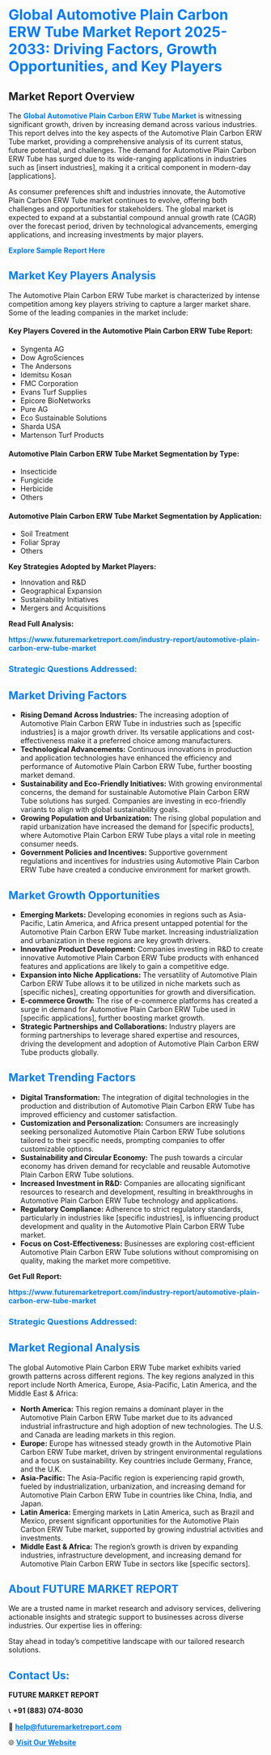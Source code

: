 <h1 style="color: #007BFF;">Global Automotive Plain Carbon ERW Tube Market Report 2025-2033: Driving Factors, Growth Opportunities, and Key Players</h1>

<section id="overview">
<h2>Market Report Overview</h2>
<p>The <a href="https://www.futuremarketreport.com/industry-report/automotive-plain-carbon-erw-tube-market" style="color: #007BFF; text-decoration: none;"><strong>Global Automotive Plain Carbon ERW Tube Market</strong></a> is witnessing significant growth, driven by increasing demand across various industries. This report delves into the key aspects of the Automotive Plain Carbon ERW Tube market, providing a comprehensive analysis of its current status, future potential, and challenges. The demand for Automotive Plain Carbon ERW Tube has surged due to its wide-ranging applications in industries such as [insert industries], making it a critical component in modern-day [applications].</p>
<p>As consumer preferences shift and industries innovate, the Automotive Plain Carbon ERW Tube market continues to evolve, offering both challenges and opportunities for stakeholders. The global market is expected to expand at a substantial compound annual growth rate (CAGR) over the forecast period, driven by technological advancements, emerging applications, and increasing investments by major players.</p>
</section>

<section id="overview">
<p><a href="https://www.futuremarketreport.com/request-sample/reportId=33430" style="color: #007BFF; text-decoration: none;"><strong>Explore Sample Report Here</strong></a></p>
</section>

<section id="key-players">
<h2 style="color: #007BFF;">Market Key Players Analysis</h2>
<p>The Automotive Plain Carbon ERW Tube market is characterized by intense competition among key players striving to capture a larger market share. Some of the leading companies in the market include:</p>
<h4>Key Players Covered in the Automotive Plain Carbon ERW Tube Report:</h4>
<ul><li>Syngenta AG</li><li>Dow AgroSciences</li><li>The Andersons</li><li>Idemitsu Kosan</li><li>FMC Corporation</li><li>Evans Turf Supplies</li><li>Epicore BioNetworks</li><li>Pure AG</li><li>Eco Sustainable Solutions</li><li>Sharda USA</li><li>Martenson Turf Products</li></ul>
<h4>Automotive Plain Carbon ERW Tube Market Segmentation by Type:</h4>
<ul><li>Insecticide</li><li>Fungicide</li><li>Herbicide</li><li>Others</li></ul>

<h4>Automotive Plain Carbon ERW Tube Market Segmentation by Application:</h4>
<ul><li>Soil Treatment</li><li>Foliar Spray</li><li>Others</li></ul>
<p><strong>Key Strategies Adopted by Market Players:</strong></p>
<ul>
<li>Innovation and R&D</li>
<li>Geographical Expansion</li>
<li>Sustainability Initiatives</li>
<li>Mergers and Acquisitions</li>
</ul>
</section>

<section>
<p><strong>Read Full Analysis: </strong></p><a href="https://www.futuremarketreport.com/industry-report/automotive-plain-carbon-erw-tube-market" style="color: #007BFF; text-decoration: none;"><strong>https://www.futuremarketreport.com/industry-report/automotive-plain-carbon-erw-tube-market</strong></a>
<h3 style="color: #007BFF;">Strategic Questions Addressed:</h3>
</section>

<section id="driving-factors">
<h2 style="color: #007BFF;">Market Driving Factors</h2>
<ul>
<li><strong>Rising Demand Across Industries:</strong> The increasing adoption of Automotive Plain Carbon ERW Tube in industries such as [specific industries] is a major growth driver. Its versatile applications and cost-effectiveness make it a preferred choice among manufacturers.</li>
<li><strong>Technological Advancements:</strong> Continuous innovations in production and application technologies have enhanced the efficiency and performance of Automotive Plain Carbon ERW Tube, further boosting market demand.</li>
<li><strong>Sustainability and Eco-Friendly Initiatives:</strong> With growing environmental concerns, the demand for sustainable Automotive Plain Carbon ERW Tube solutions has surged. Companies are investing in eco-friendly variants to align with global sustainability goals.</li>
<li><strong>Growing Population and Urbanization:</strong> The rising global population and rapid urbanization have increased the demand for [specific products], where Automotive Plain Carbon ERW Tube plays a vital role in meeting consumer needs.</li>
<li><strong>Government Policies and Incentives:</strong> Supportive government regulations and incentives for industries using Automotive Plain Carbon ERW Tube have created a conducive environment for market growth.</li>
</ul>
</section>

<section id="growth-opportunities">
<h2 style="color: #007BFF;">Market Growth Opportunities</h2>
<ul>
<li><strong>Emerging Markets:</strong> Developing economies in regions such as Asia-Pacific, Latin America, and Africa present untapped potential for the Automotive Plain Carbon ERW Tube market. Increasing industrialization and urbanization in these regions are key growth drivers.</li>
<li><strong>Innovative Product Development:</strong> Companies investing in R&D to create innovative Automotive Plain Carbon ERW Tube products with enhanced features and applications are likely to gain a competitive edge.</li>
<li><strong>Expansion into Niche Applications:</strong> The versatility of Automotive Plain Carbon ERW Tube allows it to be utilized in niche markets such as [specific niches], creating opportunities for growth and diversification.</li>
<li><strong>E-commerce Growth:</strong> The rise of e-commerce platforms has created a surge in demand for Automotive Plain Carbon ERW Tube used in [specific applications], further boosting market growth.</li>
<li><strong>Strategic Partnerships and Collaborations:</strong> Industry players are forming partnerships to leverage shared expertise and resources, driving the development and adoption of Automotive Plain Carbon ERW Tube products globally.</li>
</ul>
</section>

<section id="trending-factors">
<h2 style="color: #007BFF;">Market Trending Factors</h2>
<ul>
<li><strong>Digital Transformation:</strong> The integration of digital technologies in the production and distribution of Automotive Plain Carbon ERW Tube has improved efficiency and customer satisfaction.</li>
<li><strong>Customization and Personalization:</strong> Consumers are increasingly seeking personalized Automotive Plain Carbon ERW Tube solutions tailored to their specific needs, prompting companies to offer customizable options.</li>
<li><strong>Sustainability and Circular Economy:</strong> The push towards a circular economy has driven demand for recyclable and reusable Automotive Plain Carbon ERW Tube solutions.</li>
<li><strong>Increased Investment in R&D:</strong> Companies are allocating significant resources to research and development, resulting in breakthroughs in Automotive Plain Carbon ERW Tube technology and applications.</li>
<li><strong>Regulatory Compliance:</strong> Adherence to strict regulatory standards, particularly in industries like [specific industries], is influencing product development and quality in the Automotive Plain Carbon ERW Tube market.</li>
<li><strong>Focus on Cost-Effectiveness:</strong> Businesses are exploring cost-efficient Automotive Plain Carbon ERW Tube solutions without compromising on quality, making the market more competitive.</li>
</ul>
</section>

<section>
<p><strong>Get Full Report: </strong></p><a href="https://www.futuremarketreport.com/industry-report/automotive-plain-carbon-erw-tube-market" style="color: #007BFF; text-decoration: none;"><strong>https://www.futuremarketreport.com/industry-report/automotive-plain-carbon-erw-tube-market</strong></a>
<h3 style="color: #007BFF;">Strategic Questions Addressed:</h3>
</section>


<section id="regional-analysis">
<h2 style="color: #007BFF;">Market Regional Analysis</h2>
<p>The global Automotive Plain Carbon ERW Tube market exhibits varied growth patterns across different regions. The key regions analyzed in this report include North America, Europe, Asia-Pacific, Latin America, and the Middle East & Africa:</p>
<ul>
<li><strong>North America:</strong> This region remains a dominant player in the Automotive Plain Carbon ERW Tube market due to its advanced industrial infrastructure and high adoption of new technologies. The U.S. and Canada are leading markets in this region.</li>
<li><strong>Europe:</strong> Europe has witnessed steady growth in the Automotive Plain Carbon ERW Tube market, driven by stringent environmental regulations and a focus on sustainability. Key countries include Germany, France, and the U.K.</li>
<li><strong>Asia-Pacific:</strong> The Asia-Pacific region is experiencing rapid growth, fueled by industrialization, urbanization, and increasing demand for Automotive Plain Carbon ERW Tube in countries like China, India, and Japan.</li>
<li><strong>Latin America:</strong> Emerging markets in Latin America, such as Brazil and Mexico, present significant opportunities for the Automotive Plain Carbon ERW Tube market, supported by growing industrial activities and investments.</li>
<li><strong>Middle East & Africa:</strong> The region’s growth is driven by expanding industries, infrastructure development, and increasing demand for Automotive Plain Carbon ERW Tube in sectors like [specific sectors].</li>
</ul>
</section>

<footer>
<h2 style="color: #007BFF;">About FUTURE MARKET REPORT</h2>
<p>We are a trusted name in market research and advisory services, delivering actionable insights and strategic support to businesses across diverse industries. Our expertise lies in offering:</p>

<p>Stay ahead in today’s competitive landscape with our tailored research solutions.</p>

<h2 style="color: #007BFF;">Contact Us:</h2>
<p><strong>FUTURE MARKET REPORT</strong></p>
<p>📞 <strong>+91 (883) 074-8030</strong></p>
<p>📧 <strong><a href="mailto:help@futuremarketreport.com" style="color: #007BFF;">help@futuremarketreport.com</a></strong></p>
<p>🌐 <strong><a href="https://www.futuremarketreport.com/" style="color: #007BFF;">Visit Our Website</a></strong></p>
</footer>